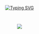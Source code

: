 <div align="center">
<br />

[![Typing SVG](https://readme-typing-svg.herokuapp.com?font=Oleo+Script&color=6d12f3&size=35&center=true&vCenter=true&width=404&height=53&lines=%E3%80%80%E3%80%80Frontend+developer+jinsuyeon.+%E3%80%80%E3%80%80)](https://git.io/typing-svg)

<br />

<!-- ![suyeon's GitHub stats](https://github-readme-stats.vercel.app/api?username=Jin-suyeon&show_icons=true) -->

<a href="https://github.com/anuraghazra/github-readme-stats"><img src="https://github-readme-stats.vercel.app/api?username=Jin-suyeon&show_icons=true&theme=material-palenight&hide_border=true&bg_color=6d12f3&icon_color=E3E3E3A8&text_color=fff&title_color=E3E3E3A8" /></a>

</div>
